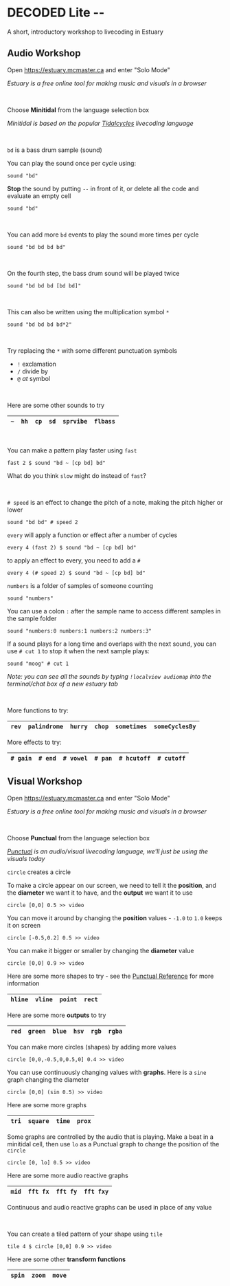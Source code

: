 # DECODED Lite --

A short, introductory workshop to livecoding in Estuary

## Audio Workshop

Open https://estuary.mcmaster.ca and enter "Solo Mode"

*Estuary is a free online tool for making music and visuals in a browser*

&nbsp;

Choose **Minitidal** from the language selection box

*Minitidal is based on the popular [Tidalcycles](https://tidalcycles.org/) livecoding language*

&nbsp;

`bd` is a bass drum sample (sound)

You can play the sound once per cycle using:

```
sound "bd"
```

**Stop** the sound by putting `--` in front of it, or delete all the code and evaluate an empty cell

```
sound "bd"
```

&nbsp;

You can add more `bd` events to play the sound more times per cycle

```
sound "bd bd bd bd"
```

&nbsp;

On the fourth step, the bass drum sound will be played twice

```
sound "bd bd bd [bd bd]"
```
&nbsp;

This can also be written using the multiplication symbol `*`

```
sound "bd bd bd bd*2"
```
&nbsp;

Try replacing the `*` with some different punctuation symbols

 - `!` exclamation
 - `/` divide by
 - `@` *at* symbol

&nbsp;

Here are some other sounds to try

| `~` | `hh` | `cp` | `sd` | `sprvibe` | `flbass` |
|-----|------|------|------|-----------|----------|

&nbsp;

You can make a pattern play faster using `fast`

```
fast 2 $ sound "bd ~ [cp bd] bd"
```

What do you think `slow` might do instead of `fast`?

&nbsp;

`# speed` is an effect to change the pitch of a note, making the pitch higher or lower

```
sound "bd bd" # speed 2
```

`every` will apply a function or effect after a number of cycles

```
every 4 (fast 2) $ sound "bd ~ [cp bd] bd"
```

to apply an effect to every, you need to add a `#`

```
every 4 (# speed 2) $ sound "bd ~ [cp bd] bd"
```

`numbers` is a folder of samples of someone counting

```
sound "numbers"
```

You can use a colon `:` after the sample name to access different samples in the sample folder

```
sound "numbers:0 numbers:1 numbers:2 numbers:3"
```

If a sound plays for a long time and overlaps with the next sound, you can use `# cut 1` to stop it when the next sample plays:

```
sound "moog" # cut 1
```

*Note: you can see all the sounds by typing `!localview audiomap` into the terminal/chat box of a new estuary tab*

&nbsp;

More functions to try:

| `rev` | `palindrome` | `hurry` | `chop` | `sometimes` | `someCyclesBy` |
|-------|--------------|---------|--------|-------------|--------------|

More effects to try:

| `# gain` | `# end` | `# vowel` | `# pan` | `# hcutoff` | `# cutoff` |
|----------|---------|-----------|---------|-------------|------------|

## Visual Workshop

Open https://estuary.mcmaster.ca and enter "Solo Mode"

*Estuary is a free online tool for making music and visuals in a browser*

&nbsp;

Choose **Punctual** from the language selection box

*[Punctual](https://github.com/dktr0/Punctual) is an audio/visual livecoding language, we'll just be using the visuals today*

`circle` creates a circle

To make a circle appear on our screen, we need to tell it the **position**, and the **diameter** we want it to have, and the **output** we want it to use

```
circle [0,0] 0.5 >> video
```

You can move it around by changing the **position** values - `-1.0` to `1.0` keeps it on screen

```
circle [-0.5,0.2] 0.5 >> video
```

You can make it bigger or smaller by changing the **diameter** value

```
circle [0,0] 0.9 >> video
```

Here are some more shapes to try - see the [Punctual Reference](https://github.com/dktr0/Punctual/blob/main/REFERENCE.md) for more information

| `hline` | `vline` | `point` | `rect` |
|---------|---------|---------|----------|

Here are some more **outputs** to try

| `red` | `green` | `blue` | `hsv` | `rgb` | `rgba` |
|-------|---------|--------|-------|-------|--------|


You can make more circles (shapes) by adding more values
```
circle [0,0,-0.5,0,0.5,0] 0.4 >> video
```

You can use continuously changing values with **graphs**. Here is a `sine` graph changing the diameter

```
circle [0,0] (sin 0.5) >> video
```

Here are some more graphs

| `tri` | `square` | `time` | `prox` |
|-------|----------|--------|--------|


Some graphs are controlled by the audio that is playing. Make a beat in a minitidal cell, then use `lo` as a Punctual graph to change the position of the `circle`

```
circle [0, lo] 0.5 >> video
```

Here are some more audio reactive graphs

| `mid` | `fft fx` | `fft fy` | `fft fxy` |
|-------|----------|----------|-----------|

Continuous and audio reactive graphs can be used in place of any value

&nbsp;

You can create a tiled pattern of your shape using `tile`

```
tile 4 $ circle [0,0] 0.9 >> video
```

Here are some other **transform functions**

| `spin` | `zoom` | `move` |
|--------|--------|--------|




